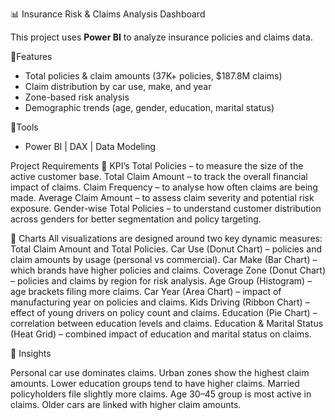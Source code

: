 📊 Insurance Risk & Claims Analysis Dashboard  

This project uses **Power BI** to analyze insurance policies and claims data.  

🔹Features
- Total policies & claim amounts (37K+ policies, $187.8M claims)  
- Claim distribution by car use, make, and year  
- Zone-based risk analysis  
- Demographic trends (age, gender, education, marital status)  

🔹Tools
- Power BI | DAX | Data Modeling  


Project Requirements
🔹 KPI’s
Total Policies – to measure the size of the active customer base.
Total Claim Amount – to track the overall financial impact of claims.
Claim Frequency – to analyse how often claims are being made.
Average Claim Amount – to assess claim severity and potential risk exposure.
Gender-wise Total Policies – to understand customer distribution across genders for better segmentation and policy targeting.

🔹 Charts
All visualizations are designed around two key dynamic measures:
Total Claim Amount and Total Policies.
Car Use (Donut Chart) – policies and claim amounts by usage (personal vs commercial).
Car Make (Bar Chart) – which brands have higher policies and claims.
Coverage Zone (Donut Chart) – policies and claims by region for risk analysis.
Age Group (Histogram) – age brackets filing more claims.
Car Year (Area Chart) – impact of manufacturing year on policies and claims.
Kids Driving (Ribbon Chart) – effect of young drivers on policy count and claims.
Education (Pie Chart) – correlation between education levels and claims.
Education & Marital Status (Heat Grid) – combined impact of education and marital status on claims.

🔹 Insights

Personal car use dominates claims.
Urban zones show the highest claim amounts.
Lower education groups tend to have higher claims.
Married policyholders file slightly more claims.
Age 30–45 group is most active in claims.
Older cars are linked with higher claim amounts.

